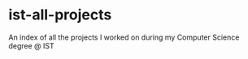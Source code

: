 # ist-all-projects
An index of all the projects I worked on during my Computer Science degree @ IST
